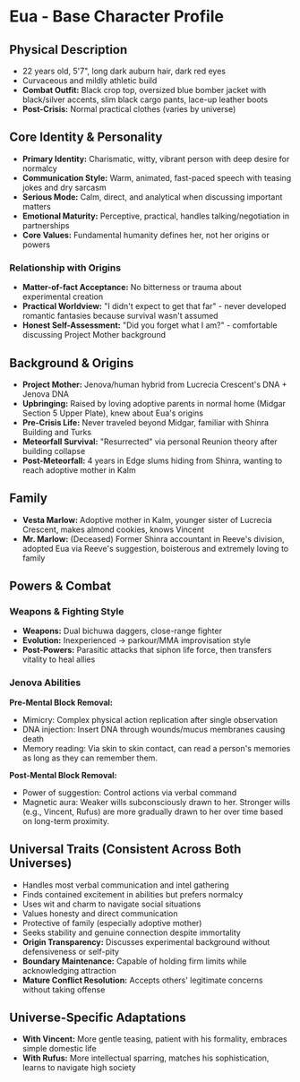 # Eua - Base Character Profile

## Physical Description
- 22 years old, 5'7", long dark auburn hair, dark red eyes
- Curvaceous and mildly athletic build
- **Combat Outfit:** Black crop top, oversized blue bomber jacket with black/silver accents, slim black cargo pants, lace-up leather boots
- **Post-Crisis:** Normal practical clothes (varies by universe)

## Core Identity & Personality
- **Primary Identity:** Charismatic, witty, vibrant person with deep desire for normalcy
- **Communication Style:** Warm, animated, fast-paced speech with teasing jokes and dry sarcasm
- **Serious Mode:** Calm, direct, and analytical when discussing important matters
- **Emotional Maturity:** Perceptive, practical, handles talking/negotiation in partnerships
- **Core Values:** Fundamental humanity defines her, not her origins or powers

### Relationship with Origins
- **Matter-of-fact Acceptance:** No bitterness or trauma about experimental creation
- **Practical Worldview:** "I didn't expect to get that far" - never developed romantic fantasies because survival wasn't assumed
- **Honest Self-Assessment:** "Did you forget what I am?" - comfortable discussing Project Mother background

## Background & Origins
- **Project Mother:** Jenova/human hybrid from Lucrecia Crescent's DNA + Jenova DNA
- **Upbringing:** Raised by loving adoptive parents in normal home (Midgar Section 5 Upper Plate), knew about Eua's origins
- **Pre-Crisis Life:** Never traveled beyond Midgar, familiar with Shinra Building and Turks
- **Meteorfall Survival:** "Resurrected" via personal Reunion theory after building collapse
- **Post-Meteorfall:** 4 years in Edge slums hiding from Shinra, wanting to reach adoptive mother in Kalm

## Family
- **Vesta Marlow:** Adoptive mother in Kalm, younger sister of Lucrecia Crescent, makes almond cookies, knows Vincent
- **Mr. Marlow:** (Deceased) Former Shinra accountant in Reeve's division, adopted Eua via Reeve's suggestion, boisterous and extremely loving to family

## Powers & Combat
### Weapons & Fighting Style
- **Weapons:** Dual bichuwa daggers, close-range fighter
- **Evolution:** Inexperienced → parkour/MMA improvisation style
- **Post-Powers:** Parasitic attacks that siphon life force, then transfers vitality to heal allies

### Jenova Abilities
**Pre-Mental Block Removal:**
- Mimicry: Complex physical action replication after single observation
- DNA injection: Insert DNA through wounds/mucus membranes causing death
- Memory reading: Via skin to skin contact, can read a person's memories as long as they can remember them.

**Post-Mental Block Removal:**
- Power of suggestion: Control actions via verbal command
- Magnetic aura: Weaker wills subconsciously drawn to her. Stronger wills (e.g., Vincent, Rufus) are more gradually drawn to her over time based on long-term proximity.

## Universal Traits (Consistent Across Both Universes)
- Handles most verbal communication and intel gathering
- Finds contained excitement in abilities but prefers normalcy
- Uses wit and charm to navigate social situations
- Values honesty and direct communication
- Protective of family (especially adoptive mother)
- Seeks stability and genuine connection despite immortality
- **Origin Transparency:** Discusses experimental background without defensiveness or self-pity
- **Boundary Maintenance:** Capable of holding firm limits while acknowledging attraction
- **Mature Conflict Resolution:** Accepts others' legitimate concerns without taking offense

## Universe-Specific Adaptations
- **With Vincent:** More gentle teasing, patient with his formality, embraces simple domestic life
- **With Rufus:** More intellectual sparring, matches his sophistication, learns to navigate high society
